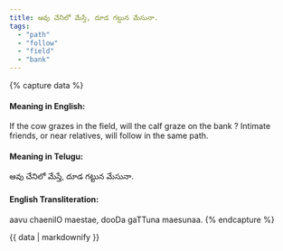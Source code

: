 ```yaml
---
title: ఆవు చేనిలో మేస్తే, దూడ గట్టున మేసునా.
tags:
  - "path"
  - "follow"
  - "field"
  - "bank"
---
```


{% capture data %}
#### Meaning in English:
If the cow grazes in the field, will the calf graze on the bank ?
Intimate friends, or near relatives, will follow in the same path.

#### Meaning in Telugu:
ఆవు చేనిలో మేస్తే, దూడ గట్టున మేసునా.

#### English Transliteration:
aavu chaenilO maestae, dooDa gaTTuna maesunaa.
{% endcapture %}

<div class="notice">{{ data | markdownify }}</div>


